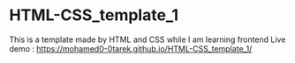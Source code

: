 # HTML-CSS_template_1
This is a template made by HTML and CSS while I am learning frontend
Live demo : https://mohamed0-0tarek.github.io/HTML-CSS_template_1/
